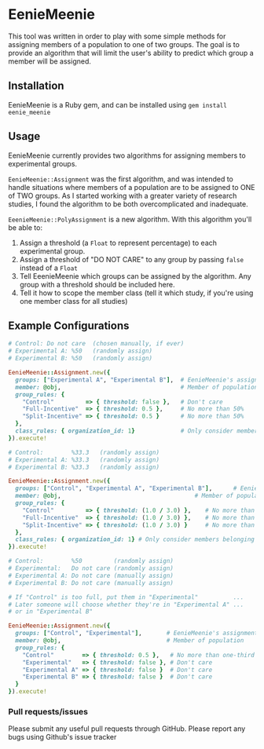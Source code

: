 EenieMeenie
========

This tool was written in order to play with some simple methods for assigning members of a population to one of two groups. The goal is to provide an algorithm that will limit the user's ability to predict which group a member will be assigned.

Installation
------------

EenieMeenie is a Ruby gem, and can be installed using `gem install eenie_meenie`

Usage
-----

EenieMeenie currently provides two algorithms for assigning members to experimental groups.

`EenieMeenie::Assignment` was the first algorithm, and was intended to handle situations where members of a population are to be assigned to ONE of TWO groups.  As I started working with a greater variety of research studies, I found the algorithm to be both overcomplicated and inadequate.

`EeenieMeenie::PolyAssignment` is a new algorithm.  With this algorithm you'll be able to:

1. Assign a threshold (a `Float` to represent percentage) to each experimental group.
2. Assign a threshold of "DO NOT CARE" to any group by passing `false` instead of a `Float`
3. Tell EeenieMeenie which groups can be assigned by the algorithm.  Any group with a threshold should be included here.
4. Tell it how to scope the member class (tell it which study, if you're using one member class for all studies)

Example Configurations
----------------------

```ruby
# Control: Do not care  (chosen manually, if ever)
# Experimental A: %50   (randomly assign)
# Experimental B: %50   (randomly assign)

EenieMeenie::Assignment.new({
  groups: ["Experimental A", "Experimental B"],  # EenieMeenie's assignment options
  member: @obj,                                  # Member of population
  group_rules: {
    "Control"         => { threshold: false },   # Don't care
    "Full-Incentive"  => { threshold: 0.5 },     # No more than 50%
    "Split-Incentive" => { threshold: 0.5 }      # No more than 50%
  },
  class_rules: { organization_id: 1}             # Only consider members belonging to Organization 1
}).execute!
```

```ruby
# Control:        %33.3   (randomly assign)
# Experimental A: %33.3   (randomly assign)
# Experimental B: %33.3   (randomly assign)

EenieMeenie::Assignment.new({
  groups: ["Control", "Experimental A", "Experimental B"],      # EenieMeenie's assignment options
  member: @obj,                                      # Member of population
  group_rules: {
    "Control"         => { threshold: (1.0 / 3.0) },    # No more than one-third
    "Full-Incentive"  => { threshold: (1.0 / 3.0) },    # No more than one-third
    "Split-Incentive" => { threshold: (1.0 / 3.0) }     # No more than one-third
  },
  class_rules: { organization_id: 1} # Only consider members belonging to Organization 1
}).execute!
```

```ruby
# Control:        %50         (randomly assign)
# Experimental:   Do not care (randomly assign)
# Experimental A: Do not care (manually assign)
# Experimental B: Do not care (manually assign)

# If "Control" is too full, put them in "Experimental"          ...
# Later someone will choose whether they're in "Experimental A" ...
# or in "Experimental B"

EenieMeenie::Assignment.new({
  groups: ["Control", "Experimental"],       # EenieMeenie's assignment options
  member: @obj,                              # Member of population
  group_rules: {
    "Control"        => { threshold: 0.5 },   # No more than one-third
    "Experimental"   => { threshold: false }, # Don't care
    "Experimental A" => { threshold: false }  # Don't care
    "Experimental B" => { threshold: false }  # Don't care
  }
}).execute!
```

### Pull requests/issues

Please submit any useful pull requests through GitHub. Please report any bugs using Github's issue tracker
